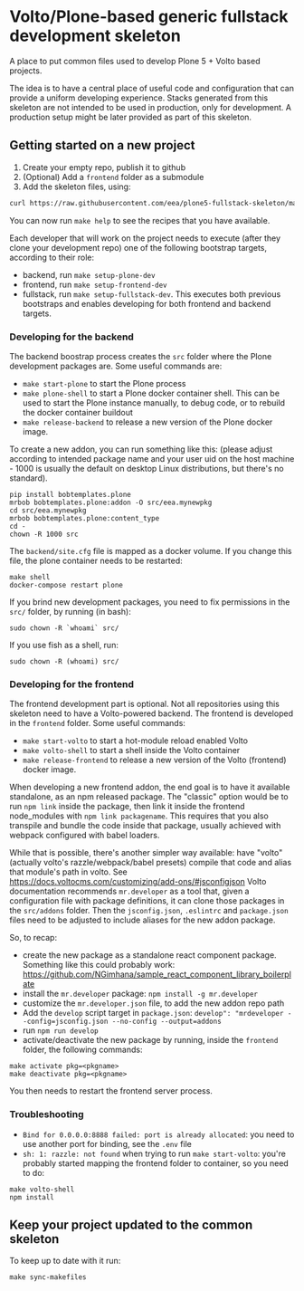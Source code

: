 # Volto/Plone-based generic fullstack development skeleton

A place to put common files used to develop Plone 5 + Volto based projects. 

The idea is to have a central place of useful code and configuration that can
provide a uniform developing experience. Stacks generated from this skeleton are not intended to be used in production, only for development. A production setup might be later provided as part of this skeleton.

## Getting started on a new project

1. Create your empty repo, publish it to github
2. (Optional) Add a `frontend` folder as a submodule
3. Add the skeleton files, using:

```sh
curl https://raw.githubusercontent.com/eea/plone5-fullstack-skeleton/master/setup.sh | bash -s
```

You can now run `make help` to see the recipes that you have available.

Each developer that will work on the project needs to execute (after they clone your development repo) one of the following bootstrap targets, according to their role:

- backend, run `make setup-plone-dev`
- frontend, run `make setup-frontend-dev`
- fullstack, run `make setup-fullstack-dev`. This executes both previous bootstraps and enables developing for both frontend and backend targets.

### Developing for the backend

The backend boostrap process creates the `src` folder where the Plone development packages are. Some useful commands are:

- `make start-plone` to start the Plone process
- `make plone-shell` to start a Plone docker container shell. This can be used to start the Plone instance manually, to debug code, or to rebuild the docker container buildout
- `make release-backend` to release a new version of the Plone docker image.

To create a new addon, you can run something like this: (please adjust according to intended package name and your user uid on the host machine - 1000 is usually the default on desktop Linux distributions, but there's no standard).

```
pip install bobtemplates.plone
mrbob bobtemplates.plone:addon -O src/eea.mynewpkg
cd src/eea.mynewpkg
mrbob bobtemplates.plone:content_type
cd -
chown -R 1000 src
```

The `backend/site.cfg` file is mapped as a docker volume. If you change this file, the plone container needs to be restarted:

```
make shell
docker-compose restart plone
```
If you brind new development packages, you need to fix permissions in the `src/` folder, by running (in bash):
```
sudo chown -R `whoami` src/
```

If you use fish as a shell, run:

```
sudo chown -R (whoami) src/
```

### Developing for the frontend

The frontend development part is optional. Not all repositories using this skeleton need to have a Volto-powered backend. The frontend is developed in the `frontend` folder. Some useful commands:

- `make start-volto` to start a hot-module reload enabled Volto
- `make volto-shell` to start a shell inside the Volto container
- `make release-frontend` to release a new version of the Volto (frontend) docker image.

When developing a new frontend addon, the end goal is to have it available standalone, as an npm released package. The "classic" option would be to run `npm link` inside the package, then link it inside the frontend node_modules with `npm link packagename`. This requires that you also transpile and bundle the code inside that package, usually achieved with webpack configured with babel loaders.

While that is possible, there's another simpler way available: have "volto" (actually volto's razzle/webpack/babel presets) compile that code and alias that module's path in volto. See https://docs.voltocms.com/customizing/add-ons/#jsconfigjson Volto documentation recommends `mr.developer` as a tool that, given a configuration file with package definitions, it can clone those packages in the `src/addons` folder. Then the `jsconfig.json`, `.eslintrc` and `package.json` files need to be adjusted to include aliases for the new addon package. 

So, to recap:

- create the new package as a standalone react component package. Something like this could probably work: https://github.com/NGimhana/sample_react_component_library_boilerplate
- install the `mr.developer` package: `npm install -g mr.developer`
- customize the `mr.developer.json` file, to add the new addon repo path
- Add the `develop` script target in `package.json`: `develop": "mrdeveloper --config=jsconfig.json --no-config --output=addons`
- run `npm run develop`
- activate/deactivate the new package by running, inside the `frontend` folder, the following commands:

```
make activate pkg=<pkgname>
make deactivate pkg=<pkgname>
```
You then needs to restart the frontend server process.

### Troubleshooting

- `Bind for 0.0.0.0:8888 failed: port is already allocated`: you need to use another port for binding, see the `.env` file
- `sh: 1: razzle: not found` when trying to run `make start-volto`: you're probably started mapping the frontend folder to container, so you need to do:

```
make volto-shell
npm install
```

## Keep your project updated to the common skeleton

To keep up to date with it run:

```
make sync-makefiles
```
